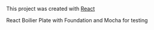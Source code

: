 This project was created with [React](https://facebook.github.io/react/)

React Boilier Plate with Foundation and Mocha for testing